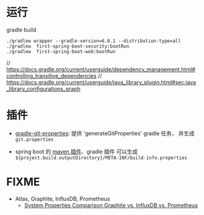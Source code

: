 

# 运行

gradle build

```
./gradlew wrapper --gradle-version=6.0.1 --distribution-type=all
./gradlew  first-spring-boot-security:bootRun
./gradlew  first-spring-boot-web:bootRun
```

// https://docs.gradle.org/current/userguide/dependency_management.html#controlling_transitive_dependencies
// https://docs.gradle.org/current/userguide/java_library_plugin.html#sec:java_library_configurations_graph




# 插件

* [gradle-git-properties](https://github.com/n0mer/gradle-git-properties): 提供 'generateGitProperties' gradle 任务，
并生成 `git.properties`

* spring boot 的 [maven 插件](http://docs.spring.io/spring-boot/docs/1.5.2.RELEASE/maven-plugin/build-info-mojo.html)、gradle 插件
可以生成 `${project.build.outputDirectory}/META-INF/build-info.properties`


# FIXME

- Atlas, Graphite, InfluxDB, Prometheus
    - [System Properties Comparison Graphite vs. InfluxDB vs. Prometheus](https://db-engines.com/en/system/Graphite%3bInfluxDB%3bPrometheus)


